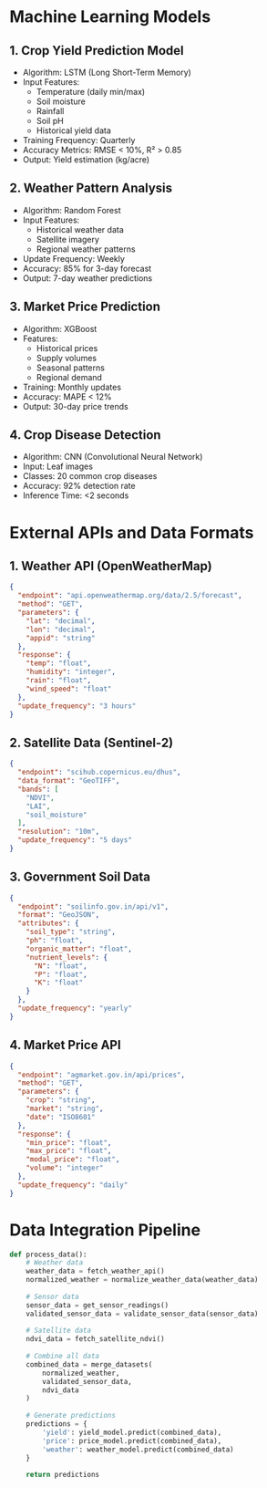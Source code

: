 # Machine Learning Models

## 1. Crop Yield Prediction Model
- Algorithm: LSTM (Long Short-Term Memory)
- Input Features:
  * Temperature (daily min/max)
  * Soil moisture
  * Rainfall
  * Soil pH
  * Historical yield data
- Training Frequency: Quarterly
- Accuracy Metrics: RMSE < 10%, R² > 0.85
- Output: Yield estimation (kg/acre)

## 2. Weather Pattern Analysis
- Algorithm: Random Forest
- Input Features:
  * Historical weather data
  * Satellite imagery
  * Regional weather patterns
- Update Frequency: Weekly
- Accuracy: 85% for 3-day forecast
- Output: 7-day weather predictions

## 3. Market Price Prediction
- Algorithm: XGBoost
- Features:
  * Historical prices
  * Supply volumes
  * Seasonal patterns
  * Regional demand
- Training: Monthly updates
- Accuracy: MAPE < 12%
- Output: 30-day price trends

## 4. Crop Disease Detection
- Algorithm: CNN (Convolutional Neural Network)
- Input: Leaf images
- Classes: 20 common crop diseases
- Accuracy: 92% detection rate
- Inference Time: <2 seconds

# External APIs and Data Formats

## 1. Weather API (OpenWeatherMap)
```json
{
  "endpoint": "api.openweathermap.org/data/2.5/forecast",
  "method": "GET",
  "parameters": {
    "lat": "decimal",
    "lon": "decimal",
    "appid": "string"
  },
  "response": {
    "temp": "float",
    "humidity": "integer",
    "rain": "float",
    "wind_speed": "float"
  },
  "update_frequency": "3 hours"
}
```

## 2. Satellite Data (Sentinel-2)
```json
{
  "endpoint": "scihub.copernicus.eu/dhus",
  "data_format": "GeoTIFF",
  "bands": [
    "NDVI",
    "LAI",
    "soil_moisture"
  ],
  "resolution": "10m",
  "update_frequency": "5 days"
}
```

## 3. Government Soil Data
```json
{
  "endpoint": "soilinfo.gov.in/api/v1",
  "format": "GeoJSON",
  "attributes": {
    "soil_type": "string",
    "ph": "float",
    "organic_matter": "float",
    "nutrient_levels": {
      "N": "float",
      "P": "float",
      "K": "float"
    }
  },
  "update_frequency": "yearly"
}
```

## 4. Market Price API
```json
{
  "endpoint": "agmarket.gov.in/api/prices",
  "method": "GET",
  "parameters": {
    "crop": "string",
    "market": "string",
    "date": "ISO8601"
  },
  "response": {
    "min_price": "float",
    "max_price": "float",
    "modal_price": "float",
    "volume": "integer"
  },
  "update_frequency": "daily"
}
```

# Data Integration Pipeline
```python
def process_data():
    # Weather data
    weather_data = fetch_weather_api()
    normalized_weather = normalize_weather_data(weather_data)
    
    # Sensor data
    sensor_data = get_sensor_readings()
    validated_sensor_data = validate_sensor_data(sensor_data)
    
    # Satellite data
    ndvi_data = fetch_satellite_ndvi()
    
    # Combine all data
    combined_data = merge_datasets(
        normalized_weather,
        validated_sensor_data,
        ndvi_data
    )
    
    # Generate predictions
    predictions = {
        'yield': yield_model.predict(combined_data),
        'price': price_model.predict(combined_data),
        'weather': weather_model.predict(combined_data)
    }
    
    return predictions
```
